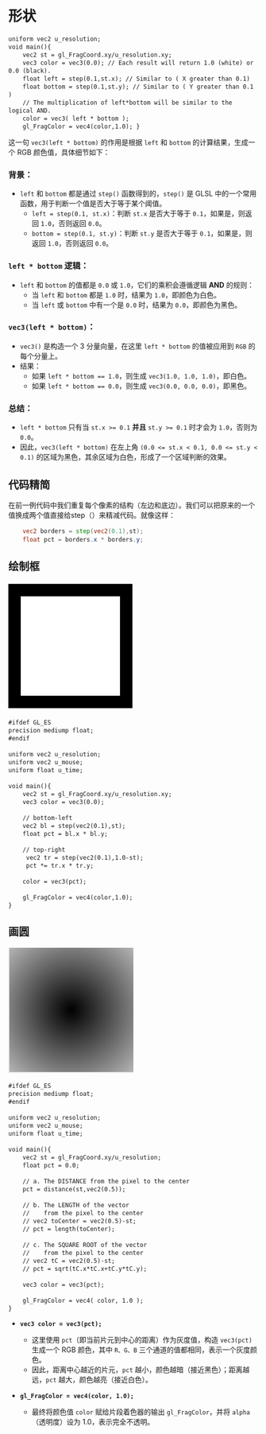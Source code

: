 # 形状
```
uniform vec2 u_resolution; 
void main(){ 
	vec2 st = gl_FragCoord.xy/u_resolution.xy; 
	vec3 color = vec3(0.0); // Each result will return 1.0 (white) or 0.0 (black). 
	float left = step(0.1,st.x); // Similar to ( X greater than 0.1)
	float bottom = step(0.1,st.y); // Similar to ( Y greater than 0.1 )
	// The multiplication of left*bottom will be similar to the logical AND. 
	color = vec3( left * bottom ); 
	gl_FragColor = vec4(color,1.0); }
```
这一句 `vec3(left * bottom)` 的作用是根据 `left` 和 `bottom` 的计算结果，生成一个 RGB 颜色值，具体细节如下：

### 背景：

-   `left` 和 `bottom` 都是通过 `step()` 函数得到的，`step()` 是 GLSL 中的一个常用函数，用于判断一个值是否大于等于某个阈值。
    -   `left = step(0.1, st.x)`：判断 `st.x` 是否大于等于 `0.1`，如果是，则返回 `1.0`，否则返回 `0.0`。
    -   `bottom = step(0.1, st.y)`：判断 `st.y` 是否大于等于 `0.1`，如果是，则返回 `1.0`，否则返回 `0.0`。

### `left * bottom` 逻辑：

-   `left` 和 `bottom` 的值都是 `0.0` 或 `1.0`，它们的乘积会遵循逻辑 **AND** 的规则：
    -   当 `left` 和 `bottom` 都是 `1.0` 时，结果为 `1.0`，即颜色为白色。
    -   当 `left` 或 `bottom` 中有一个是 `0.0` 时，结果为 `0.0`，即颜色为黑色。

### `vec3(left * bottom)`：

-   `vec3()` 是构造一个 3 分量向量，在这里 `left * bottom` 的值被应用到 `RGB` 的每个分量上。
-   结果：
    -   如果 `left * bottom == 1.0`，则生成 `vec3(1.0, 1.0, 1.0)`，即白色。
    -   如果 `left * bottom == 0.0`，则生成 `vec3(0.0, 0.0, 0.0)`，即黑色。

### 总结：

-   `left * bottom` 只有当 `st.x >= 0.1` **并且** `st.y >= 0.1` 时才会为 `1.0`，否则为 `0.0`。
-   因此，`vec3(left * bottom)` 在左上角 `(0.0 <= st.x < 0.1, 0.0 <= st.y < 0.1)` 的区域为黑色，其余区域为白色，形成了一个区域判断的效果。

## 代码精简
在前一例代码中我们重复每个像素的结构（左边和底边）。我们可以把原来的一个值换成两个值直接给step（）来精减代码。就像这样：

```glsl
    vec2 borders = step(vec2(0.1),st);
    float pct = borders.x * borders.y;
```

## 绘制框
![输入图片说明](/imgs/2024-10-12/fjK78LvSNMM6eHgp.png)
```
#ifdef GL_ES
precision mediump float;
#endif

uniform vec2 u_resolution;
uniform vec2 u_mouse;
uniform float u_time;

void main(){
    vec2 st = gl_FragCoord.xy/u_resolution.xy;
    vec3 color = vec3(0.0);

    // bottom-left
    vec2 bl = step(vec2(0.1),st);
    float pct = bl.x * bl.y;

    // top-right
     vec2 tr = step(vec2(0.1),1.0-st);
     pct *= tr.x * tr.y;

    color = vec3(pct);

    gl_FragColor = vec4(color,1.0);
}
```

## 画圆
![输入图片说明](/imgs/2024-10-12/MEWMpEKMtGHIKFx0.png)
```
#ifdef GL_ES
precision mediump float;
#endif

uniform vec2 u_resolution;
uniform vec2 u_mouse;
uniform float u_time;

void main(){
	vec2 st = gl_FragCoord.xy/u_resolution;
    float pct = 0.0;

    // a. The DISTANCE from the pixel to the center
    pct = distance(st,vec2(0.5));

    // b. The LENGTH of the vector
    //    from the pixel to the center
    // vec2 toCenter = vec2(0.5)-st;
    // pct = length(toCenter);

    // c. The SQUARE ROOT of the vector
    //    from the pixel to the center
    // vec2 tC = vec2(0.5)-st;
    // pct = sqrt(tC.x*tC.x+tC.y*tC.y);

    vec3 color = vec3(pct);

	gl_FragColor = vec4( color, 1.0 );
}
```
-   **`vec3 color = vec3(pct);`**
    
    -   这里使用 `pct`（即当前片元到中心的距离）作为灰度值，构造 `vec3(pct)` 生成一个 RGB 颜色，其中 `R、G、B` 三个通道的值都相同，表示一个灰度颜色。
    -   因此，距离中心越近的片元，`pct` 越小，颜色越暗（接近黑色）；距离越远，`pct` 越大，颜色越亮（接近白色）。
-   **`gl_FragColor = vec4(color, 1.0);`**
    
    -   最终将颜色值 `color` 赋给片段着色器的输出 `gl_FragColor`，并将 `alpha`（透明度）设为 1.0，表示完全不透明。
<!--stackedit_data:
eyJoaXN0b3J5IjpbLTE5OTI4MTQ1OTMsLTY0MTE2NTA3MywtMT
E5NzQ1MDUzNF19
-->